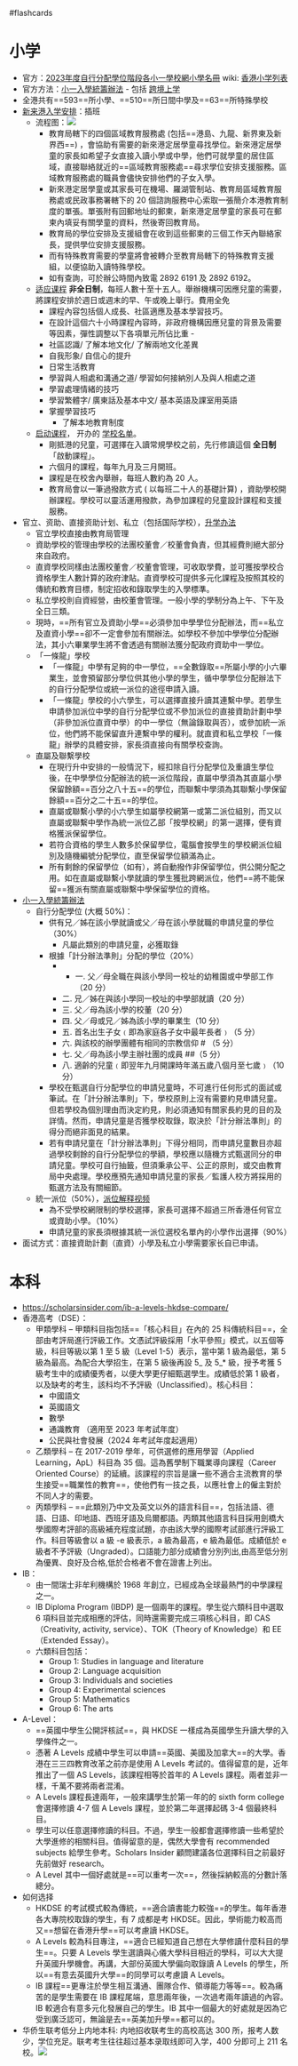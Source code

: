#flashcards 
# 小学
- 官方：[2023年度自行分配學位階段各小一學校網小學名冊](https://www.edb.gov.hk/tc/edu-system/primary-secondary/spa-systems/primary-1-admission/school-lists/index.html) wiki: [香港小学列表](https://zh.wikipedia.org/wiki/%E9%A6%99%E6%B8%AF%E5%B0%8F%E5%AD%B8%E5%88%97%E8%A1%A8)
- 官方方法：[小一入學統籌辦法](https://www.edb.gov.hk/tc/edu-system/primary-secondary/spa-systems/primary-1-admission/index.html) - 包括 [跨境上学](https://www.edb.gov.hk/attachment/tc/edu-system/primary-secondary/spa-systems/primary-1-admission/EDB_P1Addendum2023.pdf)
- 全港共有==593==所小學、==510==所日間中學及==63==所特殊學校
- [新来港入学安排](https://www.edb.gov.hk/sc/student-parents/newly-arrived-children/about-newly-arrived-children/index.html)：插班
	- 流程图：![](https://s2.loli.net/2023/01/02/mFl312pdb8aGPjW.png)
		- 教育局轄下的四個區域教育服務處 (包括==港島、九龍、新界東及新界西==) ，會協助有需要的新來港定居學童尋找學位。新來港定居學童的家長如希望子女直接入讀小學或中學，他們可就學童的居住區域，直接聯絡就近的==區域教育服務處==尋求學位安排支援服務。區域教育服務處的職員會儘快安排他們的子女入學。
		- 新來港定居學童或其家長可在機場、羅湖管制站、教育局區域教育服務處或民政事務署轄下的 20 個諮詢服務中心索取一張簡介本港教育制度的單張。單張附有回郵地址的郵柬，新來港定居學童的家長可在郵柬內填妥有關學童的資料，然後寄回教育局。
		- 教育局的學位安排及支援組會在收到這些郵柬的三個工作天內聯絡家長，提供學位安排支援服務。
		- 而有特殊教育需要的學童將會被轉介至教育局轄下的特殊教育支援組，以便協助入讀特殊學校。
		- 如有查詢，可於辦公時間內致電 2892 6191 及 2892 6192。
	- [适应课程](https://www.edb.gov.hk/tc/student-parents/newly-arrived-children/services/induction-program/index.html) **非全日制**，每班人數十至十五人。舉辦機構可因應兒童的需要，將課程安排於週日或週末的早、午或晚上舉行。費用全免
		- 課程內容包括個人成長、社區適應及基本學習技巧。
		- 在設計這個六十小時課程內容時，非政府機構因應兒童的背景及需要等因素，彈性調整以下各項單元所佔比重 -
		- 社區認識/ 了解本地文化/ 了解兩地文化差異
		- 自我形象/ 自信心的提升
		- 日常生活教育
		- 學習與人相處和溝通之道/ 學習如何接納別人及與人相處之道
		- 學習處理情緒的技巧
		- 學習繁體字/ 廣東話及基本中文/ 基本英語及課室用英語
		- 掌握學習技巧
			- 了解本地教育制度
	- [启动课程](https://www.edb.gov.hk/tc/student-parents/newly-arrived-children/services/initiation-program/index1.html)， 开办的 [学校名单](https://www.edb.gov.hk/tc/student-parents/newly-arrived-children/initiation-program/school-list.html)。
		- 剛抵港的兒童，可選擇在入讀常規學校之前，先行修讀這個 **全日制**「啟動課程」。
		- 六個月的課程，每年九月及三月開班。
		- 課程是在校舍內舉辦，每班人數約為 20 人。
		- 教育局會以一筆過撥款方式 ( 以每班二十人的基礎計算) ，資助學校開辦課程。學校可以靈活運用撥款，為參加課程的兒童設計課程和支援服務。
- 官立、资助、直接资助计划、私立（包括国际学校），[升学办法](https://www.chsc.hk/psp2022/explanatory-note.php?lang_id=2)
	- 官立學校直接由教育局管理
	- 資助學校的管理由學校的法團校董會／校董會負責，但其經費則絕大部分來自政府。
	- 直資學校同樣由法團校董會／校董會管理，可收取學費，並可獲按學校合資格學生人數計算的政府津貼。直資學校可提供多元化課程及按照其校的傳統和教育目標，制定招收和錄取學生的入學標準。
	- 私立學校則自資經營，由校董會管理。一般小學的學制分為上午、下午及全日三類。
	- 現時，==所有官立及資助小學==必須參加中學學位分配辦法，而==私立及直資小學==卻不一定會參加有關辦法。如學校不參加中學學位分配辦法，其小六畢業學生將不會透過有關辦法獲分配政府資助中一學位。
	- 「一條龍」學校
		- 「一條龍」中學有足夠的中一學位，==全數錄取==所屬小學的小六畢業生，並會預留部分學位供其他小學的學生，循中學學位分配辦法下的自行分配學位或統一派位的途徑申請入讀。
		- 「一條龍」學校的小六學生，可以選擇直接升讀其連繫中學。若學生申請參加派位中學的自行分配學位或不參加派位的直接資助計劃中學（非參加派位直資中學）的中一學位（無論錄取與否），或參加統一派位，他們將不能保留直升連繫中學的權利。就直資和私立學校「一條龍」辦學的具體安排，家長須直接向有關學校查詢。
	- 直屬及聯繫學校
		- 在現行升中安排的一般情況下，經扣除自行分配學位及重讀生學位後，在中學學位分配辦法的統一派位階段，直屬中學須為其直屬小學保留餘額==百分之八十五==的學位，而聯繫中學須為其聯繫小學保留餘額==百分之二十五==的學位。
		- 直屬或聯繫小學的小六學生如屬學校網第一或第二派位組別，而又以直屬或聯繫中學作為統一派位乙部「按學校網」的第一選擇，便有資格獲派保留學位。
		- 若符合資格的學生人數多於保留學位，電腦會按學生的學校網派位組別及隨機編號分配學位，直至保留學位額滿為止。
		- 所有剩餘的保留學位（如有），將自動撥作非保留學位，供公開分配之用。如在直屬或聯繫小學就讀的學生獲批跨網派位，他們==將不能保留==獲派有關直屬或聯繫中學保留學位的資格。
- [小一入學統籌辦法](https://www.chsc.hk/psp2022/primary-one-admission-system.php?lang_id=2)
	- 自行分配學位 (大概 50%)：
		- 供有兄／姊在該小學就讀或父／母在該小學就職的申請兒童的學位（30%）
			- 凡屬此類別的申請兒童，必獲取錄
		- 根據「計分辦法準則」分配的學位（20%）
			- - 一. 父／母全職在與該小學同一校址的幼稚園或中學部工作（20 分）
			- 二. 兄／姊在與該小學同一校址的中學部就讀（20 分）
			- 三. 父／母為該小學的校董（20 分）
			- 四. 父／母或兄／姊為該小學的畢業生（10 分）
			- 五. 首名出生子女﹙即為家庭各子女中最年長者﹚（5 分）
			- 六. 與該校的辦學團體有相同的宗教信仰 # （5 分）
			- 七. 父／母為該小學主辦社團的成員 ##（5 分）
			- 八. 適齡的兒童﹙即翌年九月開課時年滿五歲八個月至七歲﹚（10 分）
		- 學校在甄選自行分配學位的申請兒童時，不可進行任何形式的面試或筆試。在「計分辦法準則」下，學校原則上沒有需要約見申請兒童。但若學校為個別理由而決定約見，則必須通知有關家長約見的目的及詳情。然而，申請兒童是否獲學校取錄，取決於「計分辦法準則」的得分而絕非面見的結果。
		- 若有申請兒童在「計分辦法準則」下得分相同，而申請兒童數目亦超過學校剩餘的自行分配學位的學額，學校應以隨機方式甄選同分的申請兒童。學校可自行抽籤，但須秉承公平、公正的原則，或交由教育局中央處理。學校應預先通知申請兒童的家長／監護人校方將採用的甄選方法及有關細節。
	- 統一派位（50%），[派位解释视频](https://www.edb.gov.hk/attachment/tc/edu-system/primary-secondary/spa-systems/primary-1-admission/InternetClip2Cant2023.mp4.mp4)
		- 為不受學校網限制的學校選擇，家長可選擇不超過三所香港任何官立或資助小學。（10%）
		- 申請兒童的家長須根據其統一派位選校名單內的小學作出選擇（90%）
- 面试方式：直接資助計劃（直資）小學及私立小學需要家长自已申请。
# 本科
- https://scholarsinsider.com/ib-a-levels-hkdse-compare/
- 香港高考（DSE）：
	- 甲類學科 – 甲類科目指包括==「核心科目」在內的 25 科傳統科目==，全部由考評局進行評級工作。文憑試評級採用「水平參照」模式，以五個等級，科目等級以第 1 至 5 級（Level 1-5）表示，當中第 1 級為最低，第 5 級為最高。為配合大學招生，在第 5 級後再設 5_ 及 5_* 級，授予考獲 5 級考生中的成績優秀者，以便大學更仔細甄選學生。成績低於第 1 級者，以及缺考的考生，該科均不予評級（Unclassified）。核心科目：
	    - 中國語文
	    - 英國語文
	    - 數學
	    - 通識教育 （適用至 2023 年考試年度）
	    - 公民與社會發展（2024 年考試年度起適用）
	- 乙類學科 – 在 2017-2019 學年，可供選修的應用學習（Applied Learning，ApL）科目為 35 個。這為舊學制下職業導向課程（Career Oriented Course）的延續。該課程的宗旨是讓一些不適合主流教育的學生接受==職業性的教育==，使他們有一技之長，以應社會上的僱主對於不同人才的需要。
	- 丙類學科 – ==此類別乃中文及英文以外的語言科目==，包括法語、德語、日語、印地語、西班牙語及烏爾都語。丙類其他語言科目採用劍橋大學國際考評部的高級補充程度試題，亦由該大學的國際考試部進行評級工作。科目等級會以 a 級 -e 級表示，a 級為最高，e 級為最低。成績低於 e 級者不予評級（Ungraded）。口語能力部分成績會分別列出,由高至低分別為優異、良好及合格,低於合格者不會在證書上列出。
- IB：
	- 由一間瑞士非牟利機構於 1968 年創立，已經成為全球最熱門的中學課程之一。
	- IB Diploma Program (IBDP) 是一個兩年的課程。學生從六類科目中選取 6 項科目並完成相應的評估，同時還需要完成三項核心科目，即 CAS（Creativity, activity, service）、TOK（Theory of Knowledge）和 EE（Extended Essay）。
	- 六類科目包括：
		-   Group 1: Studies in language and literature
		-   Group 2: Language acquisition
		-   Group 3: Individuals and societies
		-   Group 4: Experimental sciences
		-   Group 5: Mathematics
		-   Group 6: The arts
- A-Level：
	- ==英國中學生公開評核試==，與 HKDSE 一樣成為英國學生升讀大學的入學條件之一。
	- 憑著 A Levels 成績中學生可以申請==英國、美國及加拿大==的大學。香港在三三四教育改革之前亦是使用 A Levels 考試的。值得留意的是，近年推出了一個 AS Levels，該課程相等於首年的 A Levels 課程。兩者並非一樣，千萬不要將兩者混淆。
	- A Levels 課程長達兩年，一般來講學生於第一年的的 sixth form college 會選擇修讀 4-7 個 A Levels 課程，並於第二年選擇起碼 3-4 個最終科目。
	- 學生可以任意選擇修讀的科目。不過，學生一般都會選擇修讀一些希望於大學進修的相關科目。值得留意的是，偶然大學會有 recommended subjects 給學生參考。Scholars Insider 顧問建議各位選擇科目之前最好先前做好 research。
	- A Level 其中一個好處就是==可以重考一次==，然後採納較高的分數計落總分。
- 如何选择
	- HKDSE 的考試模式較為傳統，==適合讀書能力較強==的學生。每年香港各大專院校取錄的學生，有 7 成都是考 HKDSE。因此，學術能力較高而又==想留在香港升學==可以考慮讀 HKDSE。
	- A Levels 較為科目專注，==適合已經知道自己想在大學修讀什麼科目的學生==。只要 A Levels 學生選讀與心儀大學科目相近的學科，可以大大提升英國升學機會。再講，大部份英國大學偏向取錄讀 A Levels 的學生，所以==有意去英國升大學==的同學可以考慮讀 A Levels。
	- IB 課程==更專注於學生相互溝通、團隊合作、領導能力等等==。較為痛苦的是學生需要在 IB 課程尾端，意思兩年後，一次過考兩年讀過的內容。IB 較適合有意多元化發展自己的學生。IB 其中一個最大的好處就是因為它受到廣泛認可，無論是去==英美加升學==都可以的。
- 华侨生联考低分上内地本科: 内地招收联考生的高校高达 300 所，报考人数少，学位充足。联考考生往往超过基本录取线即可入学，400 分即可上 211 名校。![](https://s2.loli.net/2023/01/02/26a9W8UtgzTdEcK.png) <!--SR:!2023-02-02,20,250!2023-01-16,11,270!2023-01-15,10,250!2023-01-18,13,270!2023-01-30,18,250!2023-01-16,11,270!2023-02-11,26,250!2023-01-17,12,270!2023-01-17,12,270!2023-01-18,13,270!2023-01-17,12,270!2023-01-15,10,250!2023-01-16,11,270!2023-01-18,13,270!2023-01-18,9,230!2023-01-16,11,270!2023-01-18,13,270!2023-01-17,12,270!2023-01-18,13,270!2023-02-15,30,270!2023-01-14,9,250!2023-02-14,29,250!2023-01-17,12,270-->